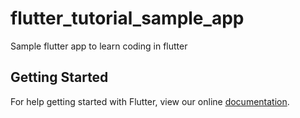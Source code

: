 # flutter_tutorial_sample_app

Sample flutter app to learn coding in flutter

## Getting Started

For help getting started with Flutter, view our online
[documentation](https://flutter.io/).
